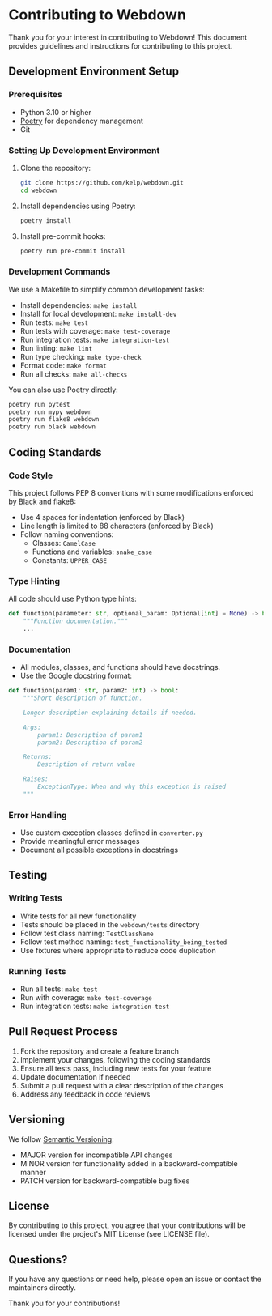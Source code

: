 # Contributing to Webdown

Thank you for your interest in contributing to Webdown! This document provides guidelines and instructions for contributing to this project.

## Development Environment Setup

### Prerequisites

- Python 3.10 or higher
- [Poetry](https://python-poetry.org/docs/#installation) for dependency management
- Git

### Setting Up Development Environment

1. Clone the repository:
   ```bash
   git clone https://github.com/kelp/webdown.git
   cd webdown
   ```

2. Install dependencies using Poetry:
   ```bash
   poetry install
   ```

3. Install pre-commit hooks:
   ```bash
   poetry run pre-commit install
   ```

### Development Commands

We use a Makefile to simplify common development tasks:

- Install dependencies: `make install`
- Install for local development: `make install-dev`
- Run tests: `make test`
- Run tests with coverage: `make test-coverage`
- Run integration tests: `make integration-test`
- Run linting: `make lint`
- Run type checking: `make type-check`
- Format code: `make format`
- Run all checks: `make all-checks`

You can also use Poetry directly:
```bash
poetry run pytest
poetry run mypy webdown
poetry run flake8 webdown
poetry run black webdown
```

## Coding Standards

### Code Style

This project follows PEP 8 conventions with some modifications enforced by Black and flake8:

- Use 4 spaces for indentation (enforced by Black)
- Line length is limited to 88 characters (enforced by Black)
- Follow naming conventions:
  - Classes: `CamelCase`
  - Functions and variables: `snake_case`
  - Constants: `UPPER_CASE`

### Type Hinting

All code should use Python type hints:

```python
def function(parameter: str, optional_param: Optional[int] = None) -> bool:
    """Function documentation."""
    ...
```

### Documentation

- All modules, classes, and functions should have docstrings.
- Use the Google docstring format:

```python
def function(param1: str, param2: int) -> bool:
    """Short description of function.

    Longer description explaining details if needed.

    Args:
        param1: Description of param1
        param2: Description of param2

    Returns:
        Description of return value

    Raises:
        ExceptionType: When and why this exception is raised
    """
```

### Error Handling

- Use custom exception classes defined in `converter.py`
- Provide meaningful error messages
- Document all possible exceptions in docstrings

## Testing

### Writing Tests

- Write tests for all new functionality
- Tests should be placed in the `webdown/tests` directory
- Follow test class naming: `TestClassName`
- Follow test method naming: `test_functionality_being_tested`
- Use fixtures where appropriate to reduce code duplication

### Running Tests

- Run all tests: `make test`
- Run with coverage: `make test-coverage`
- Run integration tests: `make integration-test`

## Pull Request Process

1. Fork the repository and create a feature branch
2. Implement your changes, following the coding standards
3. Ensure all tests pass, including new tests for your feature
4. Update documentation if needed
5. Submit a pull request with a clear description of the changes
6. Address any feedback in code reviews

## Versioning

We follow [Semantic Versioning](https://semver.org/):

- MAJOR version for incompatible API changes
- MINOR version for functionality added in a backward-compatible manner
- PATCH version for backward-compatible bug fixes

## License

By contributing to this project, you agree that your contributions will be licensed under the project's MIT License (see LICENSE file).

## Questions?

If you have any questions or need help, please open an issue or contact the maintainers directly.

Thank you for your contributions!
